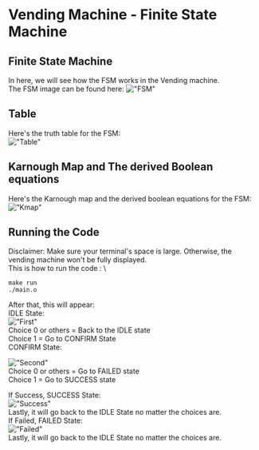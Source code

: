 # Vending Machine - Finite State Machine
## Finite State Machine
In here, we will see how the FSM works in the Vending machine. \
The FSM image can be found here:
!["FSM"](images/fsm3.png)

## Table
Here's the truth table for the FSM: \
!["Table"](images/table.png)

## Karnough Map and The derived Boolean equations
Here's the Karnough map and the derived boolean equations for the FSM: \
!["Kmap"](images/KMap.png)

## Running the Code
Disclaimer: Make sure your terminal's space is large. Otherwise, the vending machine won't be fully displayed.\
This is how to run the code : \
```
make run
./main.o
```

After that, this will appear: \
IDLE State: \
!["First"](images/first.png)
\
Choice 0 or others = Back to the IDLE state\
Choice 1 = Go to CONFIRM State
\
CONFIRM State:

!["Second"](images/second.png) \
Choice 0 or others = Go to FAILED state\
Choice 1 = Go to SUCCESS state

If Success, SUCCESS State: \
!["Success"](images/third.png)
\
Lastly, it will go back to the IDLE State no matter the choices are.
\
If Failed, FAILED State:\
!["Failed"](images/fourth.png)\
Lastly, it will go back to the IDLE State no matter the choices are.

